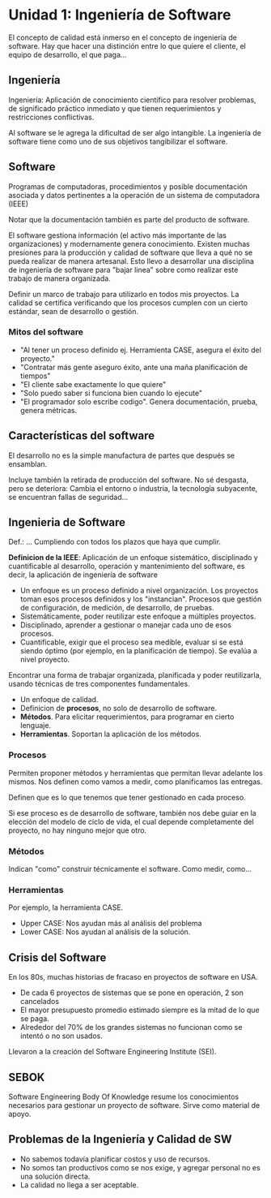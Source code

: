 # Unidad 1: Ingeniería de Software

El concepto de calidad está inmerso en el concepto de ingeniería de software. Hay que hacer una distinción entre lo que quiere el cliente, el equipo de desarrollo, el que paga...

## Ingeniería

Ingeniería: Aplicación de conocimiento científico para resolver problemas, de significado práctico inmediato y que tienen requerimientos y restricciones conflictivas.

Al software se le agrega la dificultad de ser algo intangible. La ingeniería de software tiene como uno de sus objetivos tangibilizar el software.

## Software

Programas de computadoras, procedimientos y posible documentación asociada y datos pertinentes a la operación de un sistema de computadora (IEEE)

Notar que la documentación también es parte del producto de software.

El software gestiona información (el activo más importante de las organizaciones) y modernamente genera conocimiento. Existen muchas presiones para la producción y calidad de software que lleva a qué no se pueda realizar de manera artesanal. Esto llevo a desarrollar una disciplina de ingeniería de software para "bajar linea" sobre como realizar este trabajo de manera organizada.

Definir un marco de trabajo para utilizarlo en todos mis proyectos. La calidad se certifica verificando que los procesos cumplen con un cierto estándar, sean de desarrollo o gestión.

### Mitos del software

+ "Al tener un proceso definido ej. Herramienta CASE, asegura el éxito del proyecto."
+ "Contratar más gente aseguro éxito, ante una maña planificación de tiempos"
+ "El cliente sabe exactamente lo que quiere"
+ "Solo puedo saber si funciona bien cuando lo ejecute"
+ "El programador solo escribe codigo". Genera documentación, prueba, genera métricas.
## Características del software

El desarrollo no es la simple manufactura de partes que después se ensamblan.

Incluye también la retirada de producción del software. No sé desgasta, pero se deteriora: Cambia el entorno o industria, la tecnología subyacente, se encuentran fallas de seguridad...


## Ingenieria de Software

Def.: ... Cumpliendo con todos los plazos que haya que cumplir.

**Definicion de la IEEE**: Aplicación de un enfoque sistemático, disciplinado y cuantificable al desarrollo, operación y mantenimiento del software, es decir, la aplicación de ingeniería de software

+ Un enfoque es un proceso definido a nivel organización. Los proyectos toman esos procesos definidos y los "instancian". Procesos que gestión de configuración, de medición, de desarrollo, de pruebas.
+ Sistemáticamente, poder reutilizar este enfoque a múltiples proyectos.
+ Disciplinado, aprender a gestionar o manejar cada uno de esos procesos.
+ Cuantificable, exigir que el proceso sea medible, evaluar si se está siendo óptimo (por ejemplo, en la planificación de tiempo). Se evalúa a nivel proyecto.

Encontrar una forma de trabajar organizada, planificada y poder reutilizarla, usando técnicas de tres componentes fundamentales.
+ Un enfoque de calidad.
+ Definicion de **procesos**, no solo de desarrollo de software.
+ **Métodos**. Para elicitar requerimientos, para programar en cierto lenguaje.
+ **Herramientas**. Soportan la aplicación de los métodos.

### Procesos

Permiten proponer métodos y herramientas que permitan llevar adelante los mismos. Nos definen como vamos a medir, como planificamos las entregas.

Definen que es lo que tenemos que tener gestionado en cada proceso.

Si ese proceso es de desarrollo de software, también nos debe guiar en la elección del modelo de ciclo de vida, el cual depende completamente del proyecto, no hay ninguno mejor que otro.

### Métodos

Indican "como" construir técnicamente el software. Como medir, como...

### Herramientas

Por ejemplo, la herramienta CASE.

+ Upper CASE: Nos ayudan más al análisis del problema
+ Lower CASE: Nos ayudan al análisis de la solución.

## Crisis del Software

En los 80s, muchas historias de fracaso en proyectos de software en USA.

+ De cada 6 proyectos de sistemas que se pone en operación, 2 son cancelados
+ El mayor presupuesto promedio estimado siempre es la mitad de lo que se paga.
+ Alrededor del 70% de los grandes sistemas no funcionan como se intentó o no son usados.

Llevaron a la creación del Software Engineering Institute (SEI).

## SEBOK

Software Engineering Body Of Knowledge resume los conocimientos necesarios para gestionar un proyecto de software. Sirve como material de apoyo.

## Problemas de la Ingeniería y Calidad de SW

+ No sabemos todavía planificar costos y uso de recursos.
+ No somos tan productivos como se nos exige, y agregar personal no es una solución directa.
+ La calidad no llega a ser aceptable.
